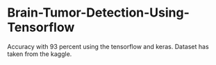 # Brain-Tumor-Detection-Using-Tensorflow

Accuracy with 93 percent using the tensorflow and keras. Dataset has taken from the kaggle.
